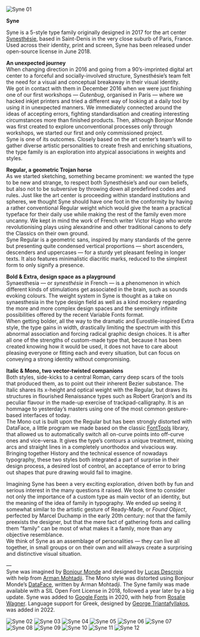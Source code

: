 ![Syne 01](/documentation/img/syne-typeface-01.jpg)

**Syne**

Syne is a 5-style type family originally designed in 2017 for the art center [Synesthésie](https://mmaintenant.org/), based in Saint-Denis in the very close suburb of Paris, France. Used across their identity, print and screen, Syne has been released under open-source license in June 2018.

**An unexpected journey**  
When changing direction in 2016 and going from a 90’s-imprinted digital art center to a forceful and socially-involved structure, Synesthésie’s team felt the need for a visual and conceptual breakaway in their visual identity.  
We got in contact with them in December 2016 when we were just finishing one of our first workshops — *Gutenbug*, organised in Paris — where we hacked inkjet printers and tried a different way of looking at a daily tool by using it in unexpected manners. We immediately connected around the ideas of accepting errors, fighting standardisation and creating interesting circumstances more than finished products. Then, although Bonjour Monde was first created to explore unconventional processes only through workshops, we started our first and only commissioned project.  
Syne is one of its outcomes. Closely based on the art center’s team’s will to gather diverse artistic personalities to create fresh and enriching situations, the type family is an exploration into atypical associations in weights and styles.

**Regular, a geometric Trojan horse**  
As we started sketching, something became prominent: we wanted the type to be new and strange, to respect both Synesthésie’s and our own beliefs, but also not to be subversive by throwing down all predefined codes and rules. Just like the art center is proceeding within standard institutions and spheres, we thought Syne should have one foot in the conformity by having a rather conventional Regular weight which would give the team a practical typeface for their daily use while making the rest of the family even more uncanny. We kept in mind the work of French writer Victor Hugo who wrote revolutionising plays using alexandrine and other traditional canons to defy the Classics on their own ground.  
Syne Regular is a geometric sans, inspired by many standards of the genre but presenting quite condensed vertical proportions — short ascenders, descenders and uppercases — for a sturdy yet pleasant feeling in longer texts. It also features minimalistic diacritic marks, reduced to the simplest form to only signify a presence.

**Bold & Extra, design space as a playground**  
Synaesthesia — or *synesthésie* in French — is a phenomenon in which different kinds of stimulations get associated in the brain, such as sounds evoking colours. The weight system in Syne is thought as a take on synaesthesia in the type design field as well as a kind mockery regarding the more and more complex design spaces and the seemingly infinite possibilities offered by the recent Variable Fonts format.  
When getting bolder, all the way to the dramatic and Eurostile-inspired Extra style, the type gains in width, drastically limiting the spectrum with this abnormal association and forcing radical graphic design choices. It is after all one of the strengths of custom-made type that, because it has been created knowing how it would be used, it does not have to care about pleasing everyone or fitting each and every situation, but can focus on conveying a strong identity without compromising.

**Italic & Mono, two vector-twisted companions**  
Both styles, side-kicks to a central Roman, carry deep scars of the tools that produced them, as to point out their inherent Bezier substance. The Italic shares its x-height and optical weight with the Regular, but draws its structures in flourished Renaissance types such as Robert Granjon’s and its peculiar flavour in the made-up exercise of trackpad-calligraphy. It is an hommage to yesterday’s masters using one of the most common gesture-based interfaces of today.  
The Mono cut is built upon the Regular but has been strongly distorted with DataFace, a little program we made based on the classic [FontTools](https://github.com/fonttools/fonttools) library, that allowed us to automatically switch all on-curve points into off-curve ones and vice-versa. It gives the type’s contours a unique treatment, mixing arcs and straight lines in a completely unorthodox and vivacious way.
Bringing together History and the technical essence of nowadays typography, these two styles both integrated a part of surprise in their design process, a desired lost of control, an acceptance of error to bring out shapes that pure drawing would fail to imagine.

Imagining Syne has been a very exciting exploration, driven both by fun and serious interest in the many questions it raised. We took time to consider not only the importance of a custom type as main vector of an identity, but the meaning of the idea of family in typography. We ended up seeing it somewhat similar to the artistic gesture of Ready-Made, or *Found Object*, perfected by Marcel Duchamp in the early 20th century: not that the family preexists the designer, but that the mere fact of gathering fonts and calling them “family” can be most of what makes it a family, more than any objective resemblance.  
We think of Syne as an assemblage of personalities — they can live all together, in small groups or on their own and will always create a surprising and distinctive visual situation.

—  
Syne was imagined by [Bonjour Monde](http://bonjourmonde.net) and designed by [Lucas Descroix](http://www.lucasdescroix.fr) with help from [Arman Mohtadji](http://armansansd.net). The Mono style was distorted using Bonjour Monde’s [DataFace](http://gitlab.com/bonjour-monde/dataface), written by Arman Mohtadji. The Syne family was made available with a SIL Open Font License in 2018, followed a year later by a big update. Syne was added to [Google Fonts](https://fonts.google.com/specimen/Syne) in 2020, with help from [Rosalie Wagner](http://www.rosaliewagner.com/). Language support for Greek, designed by [George Triantafyllakos](https://backpacker.gr/), was added in 2022.


![Syne 02](documentation/img/syne-typeface-02.jpg)
![Syne 03](documentation/img/syne-typeface-03.jpg)
![Syne 04](documentation/img/syne-typeface-04.jpg)
![Syne 05](documentation/img/syne-typeface-05.jpg)
![Syne 06](documentation/img/syne-typeface-06.jpg)
![Syne 07](documentation/img/syne-typeface-07.jpg)
![Syne 08](documentation/img/syne-typeface-08.jpg)
![Syne 09](documentation/img/syne-typeface-09.jpg)
![Syne 10](documentation/img/syne-typeface-10.jpg)
![Syne 11](documentation/img/syne-typeface-11.jpg)
![Syne 12](documentation/img/syne-typeface-12.jpg)
